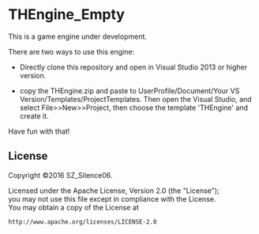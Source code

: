 # THEngine_Empty

This is a game engine under development.

There are two ways to use this engine:

- Directly clone this repository and open in Visual Studio 2013 or higher version.

- copy the THEngine.zip and paste to UserProfile/Document/Your VS Version/Templates/ProjectTemplates. Then open the Visual Studio, and select File>>New>>Project, then choose the template 'THEngine' and create it.

Have fun with that!

## License

Copyright ©2016 SZ_Silence06.<br>

Licensed under the Apache License, Version 2.0 (the "License");<br>
you may not use this file except in compliance with the License.<br>
You may obtain a copy of the License at

    http://www.apache.org/licenses/LICENSE-2.0
